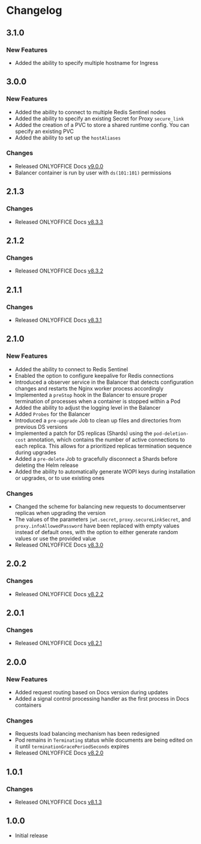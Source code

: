 # Changelog

## 3.1.0

### New Features

* Added the ability to specify multiple hostname for Ingress

## 3.0.0

### New Features

* Added the ability to connect to multiple Redis Sentinel nodes
* Added the ability to specify an existing Secret for Proxy `secure_link`
* Added the creation of a PVC to store a shared runtime config. You can specify an existing PVC
* Added the ability to set up the `hostAliases`

### Changes

* Released ONLYOFFICE Docs [v9.0.0](https://github.com/ONLYOFFICE/DocumentServer/blob/master/CHANGELOG.md#900)
* Balancer container is run by user with `ds(101:101)` permissions

## 2.1.3

### Changes

* Released ONLYOFFICE Docs [v8.3.3](https://github.com/ONLYOFFICE/DocumentServer/blob/master/CHANGELOG.md#833)

## 2.1.2

### Changes

* Released ONLYOFFICE Docs [v8.3.2](https://github.com/ONLYOFFICE/DocumentServer/blob/master/CHANGELOG.md#832)

## 2.1.1

### Changes

* Released ONLYOFFICE Docs [v8.3.1](https://github.com/ONLYOFFICE/DocumentServer/blob/master/CHANGELOG.md#831)

## 2.1.0

### New Features

* Added the ability to connect to Redis Sentinel
* Enabled the option to configure keepalive for Redis connections
* Introduced a observer service in the Balancer that detects configuration changes and restarts the Nginx worker process accordingly
* Implemented a `preStop` hook in the Balancer to ensure proper termination of processes when a container is stopped within a Pod
* Added the ability to adjust the logging level in the Balancer
* Added `Probes` for the Balancer
* Introduced a `pre-upgrade` Job to clean up files and directories from previous DS versions
* Implemented a patch for DS replicas (Shards) using the `pod-deletion-cost` annotation, which contains the number of active connections to each replica. This allows for a prioritized replicas termination sequence during upgrades
* Added a `pre-delete` Job to gracefully disconnect a Shards before deleting the Helm release
* Added the ability to automatically generate WOPI keys during installation or upgrades, or to use existing ones

### Changes

* Changed the scheme for balancing new requests to documentserver replicas when upgrading the version
* The values of the parameters `jwt.secret`, `proxy.secureLinkSecret`, and `proxy.infoAllowedPassword` have been replaced with empty values instead of default ones, with the option to either generate random values or use the provided value
* Released ONLYOFFICE Docs [v8.3.0](https://github.com/ONLYOFFICE/DocumentServer/blob/master/CHANGELOG.md#830)

## 2.0.2

### Changes

* Released ONLYOFFICE Docs [v8.2.2](https://github.com/ONLYOFFICE/DocumentServer/blob/master/CHANGELOG.md#822)

## 2.0.1

### Changes

* Released ONLYOFFICE Docs [v8.2.1](https://github.com/ONLYOFFICE/DocumentServer/blob/master/CHANGELOG.md#821)

## 2.0.0

### New Features

* Added request routing based on Docs version during updates
* Added a signal control processing handler as the first process in Docs containers

### Changes

* Requests load balancing mechanism has been redesigned
* Pod remains in `Terminating` status while documents are being edited on it until `terminationGracePeriodSeconds` expires
* Released ONLYOFFICE Docs [v8.2.0](https://github.com/ONLYOFFICE/DocumentServer/blob/master/CHANGELOG.md#820)

## 1.0.1

### Changes

* Released ONLYOFFICE Docs [v8.1.3](https://github.com/ONLYOFFICE/DocumentServer/blob/master/CHANGELOG.md#813)

## 1.0.0

* Initial release

